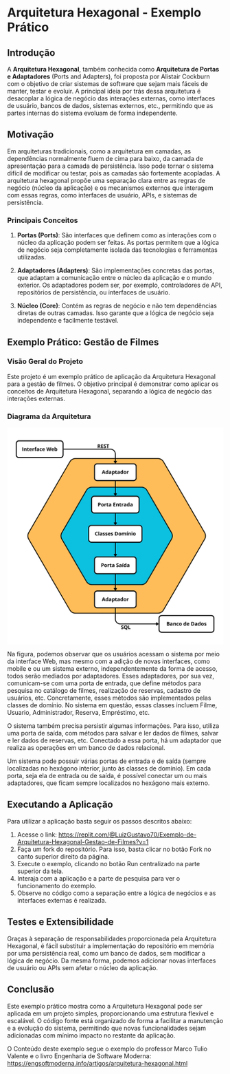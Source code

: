 # Arquitetura Hexagonal - Exemplo Prático

## Introdução

A **Arquitetura Hexagonal**, também conhecida como **Arquitetura de Portas e Adaptadores** (Ports and Adapters), foi proposta por Alistair Cockburn com o objetivo de criar sistemas de software que sejam mais fáceis de manter, testar e evoluir. A principal ideia por trás dessa arquitetura é desacoplar a lógica de negócio das interações externas, como interfaces de usuário, bancos de dados, sistemas externos, etc., permitindo que as partes internas do sistema evoluam de forma independente.

## Motivação

Em arquiteturas tradicionais, como a arquitetura em camadas, as dependências normalmente fluem de cima para baixo, da camada de apresentação para a camada de persistência. Isso pode tornar o sistema difícil de modificar ou testar, pois as camadas são fortemente acopladas. A arquitetura hexagonal propõe uma separação clara entre as regras de negócio (núcleo da aplicação) e os mecanismos externos que interagem com essas regras, como interfaces de usuário, APIs, e sistemas de persistência.

### Principais Conceitos

1. **Portas (Ports)**: São interfaces que definem como as interações com o núcleo da aplicação podem ser feitas. As portas permitem que a lógica de negócio seja completamente isolada das tecnologias e ferramentas utilizadas.
  
2. **Adaptadores (Adapters)**: São implementações concretas das portas, que adaptam a comunicação entre o núcleo da aplicação e o mundo exterior. Os adaptadores podem ser, por exemplo, controladores de API, repositórios de persistência, ou interfaces de usuário.

3. **Núcleo (Core)**: Contém as regras de negócio e não tem dependências diretas de outras camadas. Isso garante que a lógica de negócio seja independente e facilmente testável.

## Exemplo Prático: Gestão de Filmes

### Visão Geral do Projeto

Este projeto é um exemplo prático de aplicação da Arquitetura Hexagonal para a gestão de filmes. O objetivo principal é demonstrar como aplicar os conceitos de Arquitetura Hexagonal, separando a lógica de negócio das interações externas.

### Diagrama da Arquitetura

<img src="FilmesArquiteturaHexagonal.png" style="display: block; margin: 0 auto; ">

Na figura, podemos observar que os usuários acessam o sistema por meio da interface Web, mas mesmo com a adição de novas interfaces, como mobile e ou um sistema externo, independentemente da forma de acesso, todos serão mediados por adaptadores. Esses adaptadores, por sua vez, comunicam-se com uma porta de entrada, que define métodos para pesquisa no catálogo de filmes, realização de reservas, cadastro de usuários, etc. Concretamente, esses métodos são implementados pelas classes de domínio. No sistema em questão, essas classes incluem Filme, Usuario, Administrador, Reserva, Empréstimo, etc.

O sistema também precisa persistir algumas informações. Para isso, utiliza uma porta de saída, com métodos para salvar e ler dados de filmes, salvar e ler dados de reservas, etc. Conectado a essa porta, há um adaptador que realiza as operações em um banco de dados relacional.

Um sistema pode possuir várias portas de entrada e de saída (sempre localizadas no hexágono interior, junto às classes de domínio). Em cada porta, seja ela de entrada ou de saída, é possível conectar um ou mais adaptadores, que ficam sempre localizados no hexágono mais externo.

## Executando a Aplicação

Para utilizar a aplicação basta seguir os passos descritos abaixo:

1. Acesse o link: https://replit.com/@LuizGustavo70/Exemplo-de-Arquitetura-Hexagonal-Gestao-de-Filmes?v=1
2. Faça um fork do repositório. Para isso, basta clicar no botão Fork no canto superior direito da página.
3. Execute o exemplo, clicando no botão Run centralizado na parte superior da tela.
4. Interaja com a aplicação e a parte de pesquisa para ver o funcionamento do exemplo.
5. Observe no código como a separação entre a lógica de negócios e as interfaces externas é realizada.


## Testes e Extensibilidade

Graças à separação de responsabilidades proporcionada pela Arquitetura Hexagonal, é fácil substituir a implementação do repositório em memória por uma persistência real, como um banco de dados, sem modificar a lógica de negócio. Da mesma forma, podemos adicionar novas interfaces de usuário ou APIs sem afetar o núcleo da aplicação.

## Conclusão

Este exemplo prático mostra como a Arquitetura Hexagonal pode ser aplicada em um projeto simples, proporcionando uma estrutura flexível e escalável. O código fonte está organizado de forma a facilitar a manutenção e a evolução do sistema, permitindo que novas funcionalidades sejam adicionadas com mínimo impacto no restante da aplicação.

O Conteúdo deste exemplo segue o exemplo do professor Marco Tulio Valente e o livro Engenharia de Software Moderna: https://engsoftmoderna.info/artigos/arquitetura-hexagonal.html
